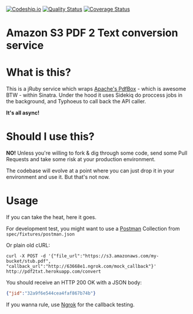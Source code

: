 [![Codeship.io](https://codeship.io/projects/5a07c780-c8c6-0131-c52d-16088bffedc0/status)](https://www.codeship.io/projects/21408)
 [![Quality Status](https://codeclimate.com/github/lucasmartins/s3_pdf2txt.png)](https://codeclimate.com/github/lucasmartins/s3_pdf2txt) [![Coverage Status](https://codeclimate.com/github/lucasmartins/s3_pdf2txt/coverage.png)](https://codeclimate.com/github/lucasmartins/s3_pdf2txt)

Amazon S3 PDF 2 Text conversion service
=======================================

What is this?
=============

This is a jRuby service which wraps [Apache's PdfBox](pdfbox.apache.org) - which is awesome BTW - 
within Sinatra. Under the hood it uses Sidekiq do proccess jobs in the background, and Typhoeus to call back the API caller.

**It's all async!**

Should I use this?
==================

**NO!** Unless you're willing to fork & dig through some code, send some Pull Requests and take some risk at your production environment.

The codebase will evolve at a point where you can just drop it in your environment and use it. But that's not now.

Usage
=====

If you can take the heat, here it goes.

For development test, you might want to use a [Postman](https://chrome.google.com/webstore/detail/postman-rest-client/fdmmgilgnpjigdojojpjoooidkmcomcm?hl=en) Collection from `spec/fixtures/postman.json`

Or plain old cURL:

`curl -X POST -d '{"file_url":"https://s3.amazonaws.com/my-bucket/stub.pdf", "callback_url":"http://63668e1.ngrok.com/mock_callback"}' http://pdf2txt.herokuapp.com/convert`

You should receive an HTTP 200 OK with a JSON body:
```json
{"jid":"32a9f6e544cea4faf867b74b"}
```

If you wanna rule, use [Ngrok](https://ngrok.com/) for the callback testing.
